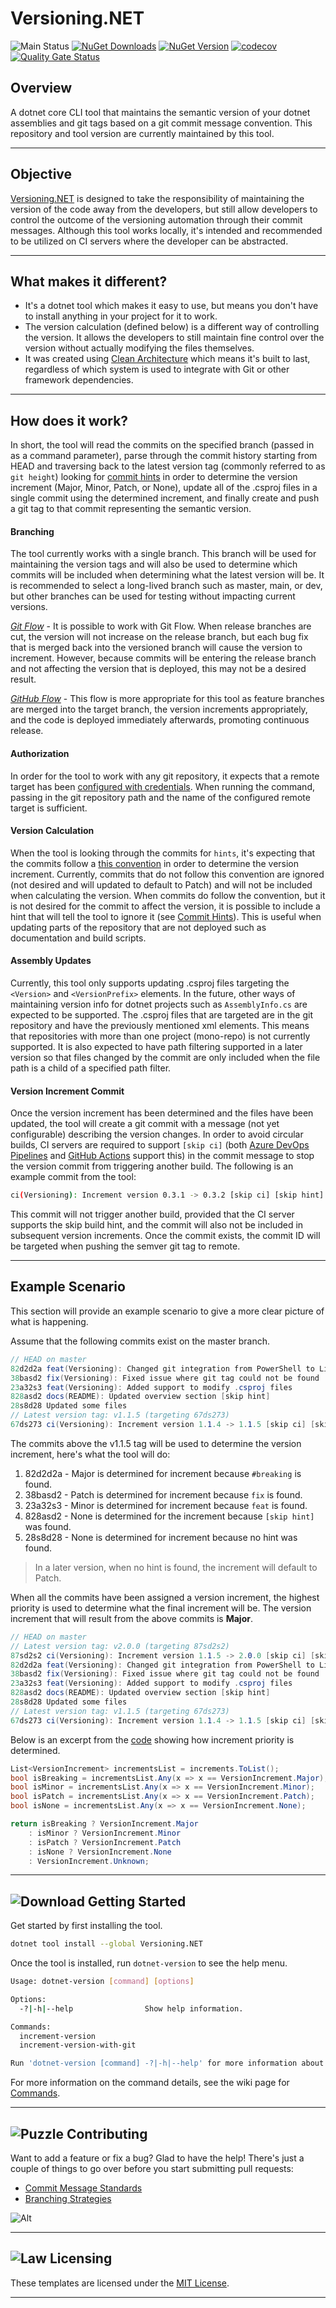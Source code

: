 # Versioning.NET

![Main Status](https://github.com/cbcrouse/Versioning.NET/workflows/Main%20Status/badge.svg?branch=main) [![NuGet Downloads](https://img.shields.io/nuget/dt/Versioning.NET)](https://www.nuget.org/stats/packages/Versioning.NET?groupby=Version) [![NuGet Version](https://img.shields.io/nuget/v/Versioning.NET)](https://www.nuget.org/packages/Versioning.NET) [![codecov](https://codecov.io/gh/cbcrouse/Versioning.NET/branch/main/graph/badge.svg?token=VT14HECMQE)](https://codecov.io/gh/cbcrouse/Versioning.NET) [![Quality Gate Status](https://sonarcloud.io/api/project_badges/measure?project=Versioning.NET&metric=alert_status)](https://sonarcloud.io/dashboard?id=Versioning.NET)

## Overview

A dotnet core CLI tool that maintains the semantic version of your dotnet assemblies and git tags based on a git commit message convention. This repository and tool version are currently maintained by this tool.

---

## Objective

[Versioning.NET](https://github.com/cbcrouse/Versioning.NET) is designed to take the responsibility of maintaining the version of the code away from the developers, but still allow developers to control the outcome of the versioning automation through their commit messages. Although this tool works locally, it's intended and recommended to be utilized on CI servers where the developer can be abstracted.

---

## What makes it different?

* It's a dotnet tool which makes it easy to use, but means you don't have to install anything in your project for it to work.
* The version calculation (defined below) is a different way of controlling the version. It allows the developers to still maintain fine control over the version without actually modifying the files themselves.
* It was created using [Clean Architecture](https://github.com/cbcrouse/CleanArchitecture) which means it's built to last, regardless of which system is used to integrate with Git or other framework dependencies.

---

## How does it work?

In short, the tool will read the commits on the specified branch (passed in as a command parameter), parse through the commit history starting from HEAD and traversing back to the latest version tag (commonly referred to as `git height`) looking for [commit hints](https://github.com/cbcrouse/Versioning.NET/wiki/Commit-Hints) in order to determine the version increment (Major, Minor, Patch, or None), update all of the .csproj files in a single commit using the determined increment, and finally create and push a git tag to that commit representing the semantic version.

#### **Branching**

The tool currently works with a single branch. This branch will be used for maintaining the version tags and will also be used to determine which commits will be included when determining what the latest version will be. It is recommended to select a long-lived branch such as master, main, or dev, but other branches can be used for testing without impacting current versions.

[*Git Flow*](http://datasift.github.io/gitflow/IntroducingGitFlow.html) - It is possible to work with Git Flow. When release branches are cut, the version will not increase on the release branch, but each bug fix that is merged back into the versioned branch will cause the version to increment. However, because commits will be entering the release branch and not affecting the version that is deployed, this may not be a desired result.

[*GitHub Flow*](https://guides.github.com/introduction/flow/) - This flow is more appropriate for this tool as feature branches are merged into the target branch, the version increments appropriately, and the code is deployed immediately afterwards, promoting continuous release.

#### **Authorization**

In order for the tool to work with any git repository, it expects that a remote target has been [configured with credentials](https://github.com/cbcrouse/Versioning.NET/wiki/Configuring-CI-CD#configure-credentials-for-remote-target). When running the command, passing in the git repository path and the name of the configured remote target is sufficient.

#### **Version Calculation**

When the tool is looking through the commits for `hints`, it's expecting that the commits follow a [this convention](https://github.com/cbcrouse/Versioning.NET/blob/main/docs/commit_message_standards.md) in order to determine the version increment. Currently, commits that do not follow this convention are ignored (not desired and will updated to default to Patch) and will not be included when calculating the version. When commits do follow the convention, but it is not desired for the commit to affect the version, it is possible to include a hint that will tell the tool to ignore it (see [Commit Hints](https://github.com/cbcrouse/Versioning.NET/wiki/Commit-Hints)). This is useful when updating parts of the repository that are not deployed such as documentation and build scripts.

#### **Assembly Updates**

Currently, this tool only supports updating .csproj files targeting the `<Version>` and `<VersionPrefix>` elements. In the future, other ways of maintaining version info for dotnet projects such as `AssemblyInfo.cs` are expected to be supported. The .csproj files that are targeted are in the git repository and have the previously mentioned xml elements. This means that repositories with more than one project (mono-repo) is not currently supported. It is also expected to have path filtering supported in a later version so that files changed by the commit are only included when the file path is a child of a specified path filter.

#### **Version Increment Commit**

Once the version increment has been determined and the files have been updated, the tool will create a git commit with a message (not yet configurable) describing the version changes. In order to avoid circular builds, CI servers are required to support `[skip ci]` (both [Azure DevOps Pipelines](https://docs.microsoft.com/en-us/azure/devops/pipelines/repos/azure-repos-git?view=azure-devops&tabs=yaml#skipping-ci-for-individual-commits) and [GitHub Actions](https://github.blog/changelog/2021-02-08-github-actions-skip-pull-request-and-push-workflows-with-skip-ci/) support this) in the commit message to stop the version commit from triggering another build. The following is an example commit from the tool:

```bash
ci(Versioning): Increment version 0.3.1 -> 0.3.2 [skip ci] [skip hint]
```

This commit will not trigger another build, provided that the CI server supports the skip build hint, and the commit will also not be included in subsequent version increments. Once the commit exists, the commit ID will be targeted when pushing the semver git tag to remote.

---

## Example Scenario

This section will provide an example scenario to give a more clear picture of what is happening.

Assume that the following commits exist on the master branch.

```csharp
// HEAD on master
82d2d2a feat(Versioning): Changed git integration from PowerShell to LibGit2Sharp #breaking
38basd2 fix(Versioning): Fixed issue where git tag could not be found
23a32s3 feat(Versioning): Added support to modify .csproj files
828asd2 docs(README): Updated overview section [skip hint]
28s8d28 Updated some files
// Latest version tag: v1.1.5 (targeting 67ds273)
67ds273 ci(Versioning): Increment version 1.1.4 -> 1.1.5 [skip ci] [skip hint]
```

The commits above the v1.1.5 tag will be used to determine the version increment, here's what the tool will do:

1. 82d2d2a - Major is determined for increment because `#breaking` is found.
1. 38basd2 - Patch is determined for increment because `fix` is found.
1. 23a32s3 - Minor is determined for increment because `feat` is found.
1. 828asd2 - None is determined for the increment because `[skip hint]` was found.
1. 28s8d28 - None is determined for increment because no hint was found.

> In a later version, when no hint is found, the increment will default to Patch.

When all the commits have been assigned a version increment, the highest priority is used to determine what the final increment will be. The version increment that will result from the above commits is **Major**.

```csharp
// HEAD on master
// Latest version tag: v2.0.0 (targeting 87sd2s2)
87sd2s2 ci(Versioning): Increment version 1.1.5 -> 2.0.0 [skip ci] [skip hint]
82d2d2a feat(Versioning): Changed git integration from PowerShell to LibGit2Sharp #breaking
38basd2 fix(Versioning): Fixed issue where git tag could not be found
23a32s3 feat(Versioning): Added support to modify .csproj files
828asd2 docs(README): Updated overview section [skip hint]
28s8d28 Updated some files
// Latest version tag: v1.1.5 (targeting 67ds273)
67ds273 ci(Versioning): Increment version 1.1.4 -> 1.1.5 [skip ci] [skip hint]
```

Below is an excerpt from the [code](https://github.com/cbcrouse/Versioning.NET/blob/main/src/Infrastructure/Services/GitVersioningService.cs) showing how increment priority is determined.

```csharp
List<VersionIncrement> incrementsList = increments.ToList();
bool isBreaking = incrementsList.Any(x => x == VersionIncrement.Major);
bool isMinor = incrementsList.Any(x => x == VersionIncrement.Minor);
bool isPatch = incrementsList.Any(x => x == VersionIncrement.Patch);
bool isNone = incrementsList.Any(x => x == VersionIncrement.None);

return isBreaking ? VersionIncrement.Major
    : isMinor ? VersionIncrement.Minor
    : isPatch ? VersionIncrement.Patch
    : isNone ? VersionIncrement.None
    : VersionIncrement.Unknown;
```

---

## ![Download](./docs/media/download_icon.png) Getting Started

Get started by first installing the tool.

```bash
dotnet tool install --global Versioning.NET
```

Once the tool is installed, run `dotnet-version` to see the help menu.

```bash
Usage: dotnet-version [command] [options]

Options:
  -?|-h|--help                Show help information.

Commands:
  increment-version
  increment-version-with-git

Run 'dotnet-version [command] -?|-h|--help' for more information about a command.
```

For more information on the command details, see the wiki page for [Commands](https://github.com/cbcrouse/Versioning.NET/wiki/Commands).

---

## ![Puzzle](./docs/media/puzzle.png) Contributing

Want to add a feature or fix a bug? Glad to have the help! There's just a couple of things to go over before you start submitting pull requests:

* [Commit Message Standards](./docs/commit_message_standards.md)
* [Branching Strategies](./docs/branching_strategies.md)

![Alt](https://repobeats.axiom.co/api/embed/aa303b2d6422a8971deb518047c932327d38969a.svg "Repobeats analytics image")

---

## ![Law](./docs/media/law.png) Licensing

These templates are licensed under the [MIT License](./LICENSE).

---
